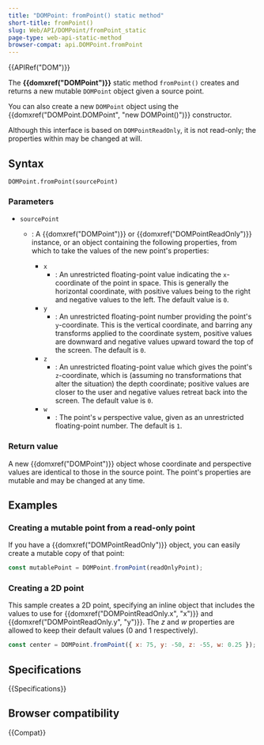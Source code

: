 ```yaml
---
title: "DOMPoint: fromPoint() static method"
short-title: fromPoint()
slug: Web/API/DOMPoint/fromPoint_static
page-type: web-api-static-method
browser-compat: api.DOMPoint.fromPoint
---
```


{{APIRef("DOM")}}

The **{{domxref("DOMPoint")}}** static method
`fromPoint()` creates and returns a new mutable `DOMPoint`
object given a source point.

You can also create a new `DOMPoint` object using the
{{domxref("DOMPoint.DOMPoint", "new DOMPoint()")}} constructor.

Although this interface is based on `DOMPointReadOnly`, it is not read-only;
the properties within may be changed at will.

## Syntax

```js-nolint
DOMPoint.fromPoint(sourcePoint)
```

### Parameters

- `sourcePoint`

  - : A {{domxref("DOMPoint")}} or {{domxref("DOMPointReadOnly")}} instance, or an object containing the following properties, from which to take the
    values of the new point's properties:

    - `x`
      - : An unrestricted floating-point value indicating the `x`-coordinate of the point in space. This is generally the horizontal coordinate, with positive values being to the right and negative values to the left. The default value is `0`.
    - `y`
      - : An unrestricted floating-point number providing the point's `y`-coordinate. This is the vertical coordinate, and barring any transforms applied to the coordinate system, positive values are downward and negative values upward toward the top of the screen. The default is `0`.
    - `z`
      - : An unrestricted floating-point value which gives the point's `z`-coordinate, which is (assuming no transformations that alter the situation) the depth coordinate; positive values are closer to the user and negative values retreat back into the screen. The default value is `0`.
    - `w`
      - : The point's `w` perspective value, given as an unrestricted floating-point number. The default is `1`.

### Return value

A new {{domxref("DOMPoint")}} object whose coordinate and perspective values are
identical to those in the source point. The point's properties are mutable and may be
changed at any time.

## Examples

### Creating a mutable point from a read-only point

If you have a {{domxref("DOMPointReadOnly")}} object, you can easily create a mutable
copy of that point:

```js
const mutablePoint = DOMPoint.fromPoint(readOnlyPoint);
```

### Creating a 2D point

This sample creates a 2D point, specifying an inline object that includes the values to
use for {{domxref("DOMPointReadOnly.x", "x")}} and {{domxref("DOMPointReadOnly.y",
  "y")}}. The _z_ and _w_ properties are allowed to keep their default
values (0 and 1 respectively).

```js
const center = DOMPoint.fromPoint({ x: 75, y: -50, z: -55, w: 0.25 });
```

## Specifications

{{Specifications}}

## Browser compatibility

{{Compat}}
